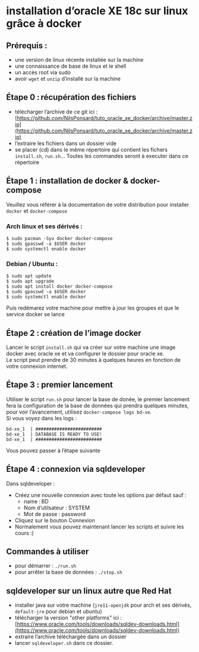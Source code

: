 # installation d’oracle XE 18c sur linux grâce à docker 

## Prérequis : 
- une version de linux récente installée sur la machine
- une connaissance de base de linux et le shell
- un accès root via sudo 
- avoir `wget` et `unzip` d’installé sur la machine

## Étape 0 : récupération des fichiers 
- télécharger l’archive de ce git ici : [https://github.com/NilsPonsard/tuto_oracle_xe_docker/archive/master.zip](https://github.com/NilsPonsard/tuto_oracle_xe_docker/archive/master.zip)
- l’extraire les fichiers dans un dossier vide 
- se placer (cd) dans le même répertoire qui contient les fichers `install.sh`, `run.sh`... Toutes les commandes seront à executer dans ce répertoire

## Étape 1 : installation de docker & docker-compose
Veuillez vous référer à la documentation de votre distribution pour installer `docker` et `docker-compose`  
### Arch linux et ses dérivés : 
```
$ sudo pacman -Syu docker docker-compose
$ sudo gpasswd -a $USER docker
$ sudo systemctl enable docker
```
### Debian / Ubuntu : 
```
$ sudo apt update 
$ sudo apt upgrade
$ sudo apt install docker docker-compose
$ sudo gpasswd -a $USER docker
$ sudo systemctl enable docker
```
Puis redémarez votre machine pour mettre à jour les groupes et que le service docker se lance 

## Étape 2 : création de l’image docker 
Lancer le script `install.sh` qui va créer sur votre machine une image docker avec oracle xe et va configurer le dossier pour oracle xe.  
Le script peut prendre de 30 minutes à quelques heures en fonction de votre connexion internet.

## Étape 3 : premier lancement 
Utiliser le script `run.sh` pour lancer la base de donée, le premier lancement fera la configuration de la base de données qui prendra quelques minutes, pour voir l’avancement, utilisez `docker-compose logs bd-xe`.  
Si vous voyez dans les logs : 
```
bd-xe_1  | #########################
bd-xe_1  | DATABASE IS READY TO USE!
bd-xe_1  | #########################
```
Vous pouvez passer à l’étape suivante 


## Étape 4 : connexion via sqldeveloper 
Dans sqldeveloper : 
- Créez une nouvelle connexion avec toute les options par défaut sauf : 
    - name : BD
    - Nom d’utilsateur : SYSTEM
    - Mot de passe : password 
- Cliquez sur le bouton Connexion
- Normalement vous pouvez maintenant lancer les scripts et suivre les cours :)

## Commandes à utiliser
- pour démarrer : `./run.sh`
- pour arrêter la base de données : `./stop.sh`

## sqldeveloper sur un linux autre que Red Hat
+ installer java sur votre machine (`jre11-openjdk` pour arch et ses dérivés, `default-jre` pour debian et ubuntu)
+ télécharger la version "other platforms" ici : [https://www.oracle.com/tools/downloads/sqldev-downloads.html](https://www.oracle.com/tools/downloads/sqldev-downloads.html)
+ extraire l’archive téléchargée dans un dossier 
+ lancer `sqldeveloper.sh` dans ce dossier.
